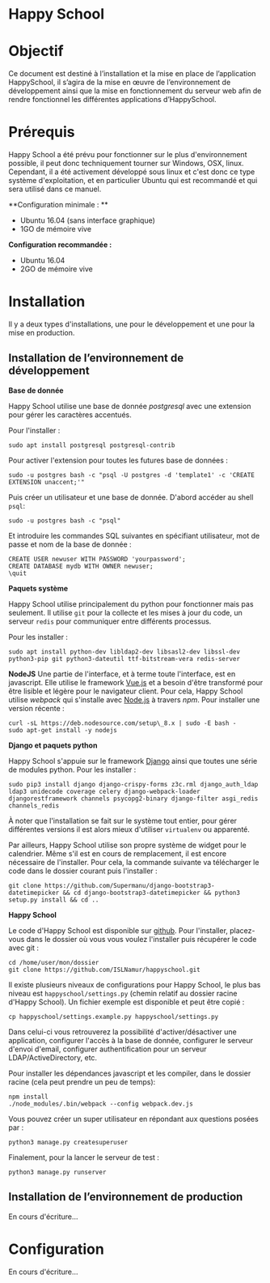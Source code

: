 **Happy School**
================

Objectif
========

Ce document est destiné à l’installation et la mise en place de
l’application HappySchool, il s’agira de la mise en œuvre de
l’environnement de développement ainsi que la mise en fonctionnement du
serveur web afin de rendre fonctionnel les différentes applications
d’HappySchool.

Prérequis
=========

Happy School a été prévu pour fonctionner sur le plus d'environnement
possible, il peut donc techniquement tourner sur Windows, OSX, linux.
Cependant, il a été activement développé sous linux et c'est donc ce
type système d'exploitation, et en particulier Ubuntu qui est recommandé
et qui sera utilisé dans ce manuel.

**Configuration minimale : **

- Ubuntu 16.04 (sans interface graphique)
- 1GO de mémoire vive

**Configuration recommandée :**

- Ubuntu 16.04
- 2GO de mémoire vive

Installation
============

Il y a deux types d'installations, une pour le développement et une
pour la mise en production.

Installation de l’environnement de développement
------------------------------------------------
**Base de donnée**

Happy School utilise une base de donnée *postgresql* avec une extension
pour gérer les caractères accentués.

Pour l'installer :
```
sudo apt install postgresql postgresql-contrib
```
Pour activer l'extension pour toutes les futures base de données :
```
sudo -u postgres bash -c "psql -U postgres -d 'template1' -c 'CREATE EXTENSION unaccent;'"
```
Puis créer un utilisateur et une base de donnée. D'abord accéder au shell `psql`:
```
sudo -u postgres bash -c "psql"
```
Et introduire les commandes SQL suivantes en spécifiant utilisateur, mot
de passe et nom de la base de donnée :
```
CREATE USER newuser WITH PASSWORD 'yourpassword';
CREATE DATABASE mydb WITH OWNER newuser;
\quit
```

**Paquets système**

Happy School utilise principalement du python pour fonctionner mais pas
seulement. Il utilise `git` pour la collecte et les mises à jour du code, un
serveur `redis` pour communiquer entre différents processus.

Pour les installer :
```
sudo apt install python-dev libldap2-dev libsasl2-dev libssl-dev python3-pip git python3-dateutil ttf-bitstream-vera redis-server
```

**NodeJS**
Une partie de l'interface, et à terme toute l'interface, est en javascript.
Elle utilise le framework [Vue.js](https://vuejs.org/) et a besoin d'être
transformé pour être lisible et légère pour le navigateur client.
Pour cela, Happy School utilise *webpack* qui s'installe avec [Node.js](https://nodejs.org/en/)
à travers *npm*. Pour installer une version récente :
```
curl -sL https://deb.nodesource.com/setup\_8.x | sudo -E bash -
sudo apt-get install -y nodejs
```

**Django et paquets python**

Happy School s'appuie sur le framework [Django](https://www.djangoproject.com/)
ainsi que toutes une série de modules python. Pour les installer :
```
sudo pip3 install django django-crispy-forms z3c.rml django_auth_ldap ldap3 unidecode coverage celery django-webpack-loader djangorestframework channels psycopg2-binary django-filter asgi_redis channels_redis
```
À noter que l'installation se fait sur le système tout entier, pour gérer
différentes versions il est alors mieux d'utiliser `virtualenv` ou apparenté.

Par ailleurs, Happy School utilise son propre système de widget pour le
calendrier. Même s'il est en cours de remplacement, il est encore
nécessaire de l'installer. Pour cela, la commande suivante va télécharger
le code dans le dossier courant puis l'installer :
```
git clone https://github.com/Supermanu/django-bootstrap3-datetimepicker && cd django-bootstrap3-datetimepicker && python3 setup.py install && cd ..
```

**Happy School**

Le code d'Happy School est disponible sur [github](https://github.com/ISLNamur/happyschool.git).
Pour l'installer, placez-vous dans le dossier où vous vous voulez l'installer
puis récupérer le code avec git :
```
cd /home/user/mon/dossier
git clone https://github.com/ISLNamur/happyschool.git
```
Il existe plusieurs niveaux de configurations pour Happy School, le plus
bas niveau est `happyschool/settings.py` (chemin relatif au dossier racine
d'Happy School). Un fichier exemple est disponible et peut être copié :
```
cp happyschool/settings.example.py happyschool/settings.py
```
Dans celui-ci vous retrouverez la possibilité d'activer/désactiver une
application, configurer l'accès à la base de donnée, configurer le
serveur d'envoi d'email, configurer authentification pour un serveur
LDAP/ActiveDirectory, etc.

Pour installer les dépendances javascript et les compiler, dans le dossier
racine (cela peut prendre un peu de temps):
```
npm install
./node_modules/.bin/webpack --config webpack.dev.js
```
Vous pouvez créer un super utilisateur en répondant aux questions posées par :
```
python3 manage.py createsuperuser
```
Finalement, pour la lancer le serveur de test :
```
python3 manage.py runserver
```
Installation de l’environnement de production
---------------------------------------------
En cours d'écriture…

Configuration
=============

En cours d'écriture…
